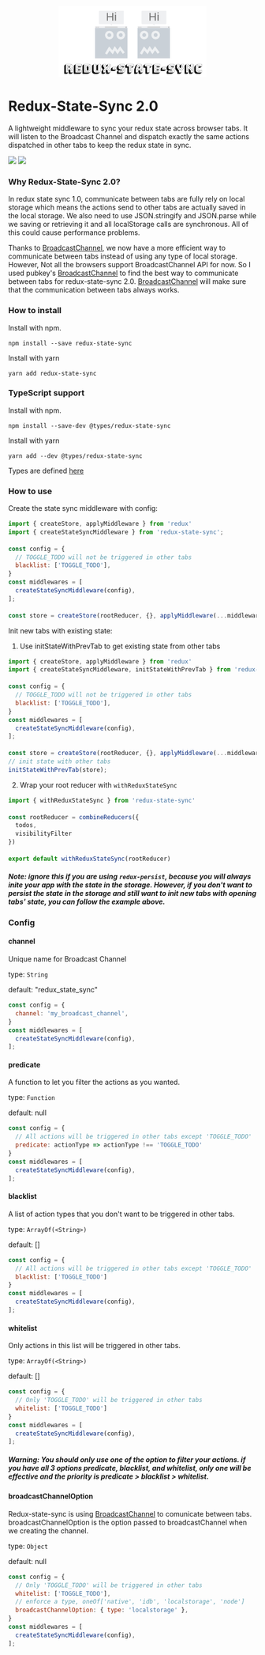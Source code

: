 <p align="center">
  <a href="https://github.com/AOHUA/redux-state-sync">
    <img src="./logo.png" width="300px" />
  </a>
</p>

# Redux-State-Sync 2.0

A lightweight middleware to sync your redux state across browser tabs. It will listen to the Broadcast Channel and dispatch exactly the same actions dispatched in other tabs to keep the redux state in sync.


[<img src="https://img.shields.io/travis/AOHUA/redux-state-sync.svg">](https://travis-ci.org/AOHUA/redux-state-sync)
[<img src="https://img.shields.io/npm/dm/redux-state-sync.svg">](https://www.npmjs.com/package/redux-state-sync)

### Why Redux-State-Sync 2.0?
In redux state sync 1.0, communicate between tabs are fully rely on local storage which means the actions send to other tabs are actually saved in the local storage. We also need to use JSON.stringify and JSON.parse while we saving or retrieving it and all localStorage calls are synchronous. All of this could cause performance problems.

Thanks to [BroadcastChannel](https://developer.mozilla.org/en-US/docs/Web/API/Broadcast_Channel_API), we now have a more efficient way to communicate between tabs instead of using any type of local storage. However, Not all the browsers support BroadcastChannel API for now. So I used pubkey's [BroadcastChannel](https://github.com/pubkey/broadcast-channel) to find the best way to communicate between tabs for redux-state-sync 2.0. [BroadcastChannel](https://github.com/pubkey/broadcast-channel) will make sure that the communication between tabs always works.

### How to install

Install with npm.

```
npm install --save redux-state-sync
```
Install with yarn
```
yarn add redux-state-sync
```

### TypeScript support
Install with npm.

```
npm install --save-dev @types/redux-state-sync
```
Install with yarn
```
yarn add --dev @types/redux-state-sync
```
Types are defined [here](https://github.com/DefinitelyTyped/DefinitelyTyped/blob/e6e55443f88128b6393105407c8e8239cb10509b/types/redux-state-sync/index.d.ts)

### How to use

Create the state sync middleware with config:


```javascript
import { createStore, applyMiddleware } from 'redux'
import { createStateSyncMiddleware } from 'redux-state-sync';

const config = {
  // TOGGLE_TODO will not be triggered in other tabs
  blacklist: ['TOGGLE_TODO'],
}
const middlewares = [
  createStateSyncMiddleware(config),
];
 
const store = createStore(rootReducer, {}, applyMiddleware(...middlewares));
```

Init new tabs with existing state:

1. Use initStateWithPrevTab to get existing state from other tabs
```javascript
import { createStore, applyMiddleware } from 'redux'
import { createStateSyncMiddleware, initStateWithPrevTab } from 'redux-state-sync';

const config = {
  // TOGGLE_TODO will not be triggered in other tabs
  blacklist: ['TOGGLE_TODO'],
}
const middlewares = [
  createStateSyncMiddleware(config),
];
 
const store = createStore(rootReducer, {}, applyMiddleware(...middlewares));
// init state with other tabs
initStateWithPrevTab(store);
```
2. Wrap your root reducer with `withReduxStateSync`
```javascript
import { withReduxStateSync } from 'redux-state-sync'
 
const rootReducer = combineReducers({
  todos,
  visibilityFilter
})

export default withReduxStateSync(rootReducer)
```

##### Note: ignore this if you are using `redux-persist`, because you will always inite your app with the state in the storage. However, if you don't want to persist the state in the storage and still want to init new tabs with opening tabs' state, you can follow the example above.

### Config
#### channel
Unique name for Broadcast Channel

type: `String`

default: "redux_state_sync"

```javascript
const config = {
  channel: 'my_broadcast_channel',
}
const middlewares = [
  createStateSyncMiddleware(config),
];
```
#### predicate
A function to let you filter the actions as you wanted.

type: `Function`

default: null

```javascript
const config = {
  // All actions will be triggered in other tabs except 'TOGGLE_TODO'
  predicate: actionType => actionType !== 'TOGGLE_TODO'
}
const middlewares = [
  createStateSyncMiddleware(config),
];
```
#### blacklist
A list of action types that you don't want to be triggered in other tabs.

type: `ArrayOf(<String>)`

default: []

```javascript
const config = {
  // All actions will be triggered in other tabs except 'TOGGLE_TODO'
  blacklist: ['TOGGLE_TODO']
}
const middlewares = [
  createStateSyncMiddleware(config),
];
```
#### whitelist
Only actions in this list will be triggered in other tabs.

type: `ArrayOf(<String>)`

default: []

```javascript
const config = {
  // Only 'TOGGLE_TODO' will be triggered in other tabs
  whitelist: ['TOGGLE_TODO']
}
const middlewares = [
  createStateSyncMiddleware(config),
];
```
##### Warning: You should only use one of the option to filter your actions. if you have all 3 options predicate, blacklist, and whitelist, only one will be effective and the priority is predicate > blacklist > whitelist.

#### broadcastChannelOption
Redux-state-sync is using [BroadcastChannel](https://github.com/pubkey/broadcast-channel) to comunicate between tabs. broadcastChannelOption is the option passed to broadcastChannel when we creating the channel.

type: `Object`

default: null
```javascript
const config = {
  // Only 'TOGGLE_TODO' will be triggered in other tabs
  whitelist: ['TOGGLE_TODO'],
  // enforce a type, oneOf['native', 'idb', 'localstorage', 'node']
  broadcastChannelOption: { type: 'localstorage' },
}
const middlewares = [
  createStateSyncMiddleware(config),
];
```
